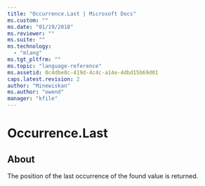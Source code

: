 ```yaml
---
title: "Occurrence.Last | Microsoft Docs"
ms.custom: ""
ms.date: "01/19/2018"
ms.reviewer: ""
ms.suite: ""
ms.technology: 
  - "mlang"
ms.tgt_pltfrm: ""
ms.topic: "language-reference"
ms.assetid: 0c4dbe8c-419d-4c4c-a14e-4dbd15b69d01
caps.latest.revision: 2
author: "Minewiskan"
ms.author: "owend"
manager: "kfile"
---
```

# Occurrence.Last
## About
The position of the last occurrence of the found value is returned.

